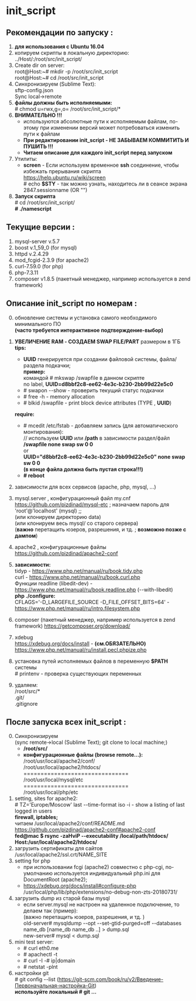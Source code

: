 # init_script


## Рекомендации по запуску :
1. **для использования с Ubuntu 16.04**
2. копируем скрипты в локальную директорию:  
../Host/:/root/src/init_script/
3. Create dir on server:  
root@Host:\~# mkdir -p /root/src/init_script  
root@Host:\~# cd /root/src/init_script
4. Синхронизируем (Sublime Text):  
sftp-config.json  
Sync local->remote
5. **файлы должны быть исполняемыми:**  
\# chmod u=rwx,g=,o= /root/src/init_script/*
6. **ВНИМАТЕЛЬНО !!!**  
	* используются абсолютные пути к исполняемым файлам, по-этому при изменении версий может потребоваться изменить пути к файлам  
	* **При редактировании init_script - НЕ ЗАБЫВАЕМ КОММИТИТЬ И ПУШИТЬ !!!**  
	* **Читаем описание для каждого init_script перед запуском**
7. Утилиты:  
	* **screen** - Если используем временное **ssh** соединение, чтобы избежать прерывания скрипта  
https://help.ubuntu.ru/wiki/screen  
\# echo **$STY**   - так можно узнать, находитесь ли в сеансе экрана  
2847.sessionname   (OR "") 
8. **Запуск скрипта**  
\# cd /root/src/init_script/  
**\# ./namescript** 


## Текущие версии :
1. mysql-server v.5.7
2. boost v.1_59_0 (for mysql)
3. httpd v.2.4.29
4. mod_fcgid-2.3.9 (for apache2)
5. curl-7.59.0 (for php)
6. php-7.3.11
7. composer v1.8.5 (пакетный менеджер, например используется в zend framework)


## Описание init_script по номерам :
0. обновление системы и установка самого необходимого минимального ПО  
**(часто требуется интерактивное подтверждение-выбор)**  
1. **УВЕЛИЧЕНИЕ RAM - СОЗДАЕМ SWAP FILE/PART** размером в 1ГБ  
	**tips:**  
	* **UUID** генерируется при создании файловой системы, файла/раздела подкачки;    
	**пример:**  
	командой \# mkswap /swapfile в данном скрипте  
	no label, **UUID=d8bbf2c8-ee62-4e3c-b230-2bb99d22e5c0**  	
	* \# swapon --show   - проверить текущий статус подкачки  
	* \# free -h   - memory allocation  
	* \# blkid /swapfile   - print block device attributes (TYPE , **UUID**)  

	**require:**	
	* \# mcedit /etc/fstab   - добавляем запись (для автоматического монтирования):  
	// используем **UUID** или **/path** в зависимости раздел/файл  
	**/swapfile none swap sw 0 0**  
	or  
	**UUID="d8bbf2c8-ee62-4e3c-b230-2bb99d22e5c0" none swap sw 0 0**  
	**(в конце файла должна быть пустая строка!!!)**  
	* **\# reboot**  
2. зависимости для всех сервисов (apache, php, mysql, ...)
3. mysql.server , конфигурационный файл my.cnf https://github.com/pizdinad/mysql-etc ; назначаем пароль для 'root'@'localhost' (mysql) ;;  
(или клонируем директорию data)  
(или клонируем весь mysql/ со старого сервера)  
(**важно** перетащить юзеров, разрешения, и тд. ; **возможно позже с дампом**) 
4. apache2 , конфигурационные файлы https://github.com/pizdinad/apache2-conf  
5. **зависимости:**  
tidyp - https://www.php.net/manual/ru/book.tidy.php  
curl - https://www.php.net/manual/ru/book.curl.php  
Функции readline (libedit-dev) - https://www.php.net/manual/ru/book.readline.php  (--with-libedit)  
**php ./configure:**  
CFLAGS='-D_LARGEFILE_SOURCE -D_FILE_OFFSET_BITS=64'   - https://www.php.net/manual/ru/intro.filesystem.php
6. composer (пакетный менеджер, например используется в zend framework) https://getcomposer.org/download/  
7. xdebug  
https://xdebug.org/docs/install - **(см.ОБЯЗАТЕЛЬНО)**  
https://www.php.net/manual/ru/install.pecl.phpize.php 
8. установка путей исполняемых файлов в переменную **$PATH** системы  
\# printenv   - проверка существующих переменных
9. удаляем:  
/root/src/*  
.git/  
.gitignore


## После запуска всех init_script :
0. Синхронизируем  
(sync remote->local (Sublime Text); git clone to local machine;)  
	* **/root/src/**  
	* **конфигурационные файлы (browse remote...):**  
	/root/usr/local/apache2/conf/  
	/root/usr/local/apache2/htdocs/  
	===============================    
	/root/usr/local/mysql/etc  
	===============================  
	/root/usr/local/php/etc
1. setting, sites for apache2:  
\# TZ='Europe/Moscow' last --time-format iso -i  - show a listing of last logged in users  
**firewall, iptables;**  
читаем /usr/local/apache2/conf/README.md https://github.com/pizdinad/apache2-conf#apache2-conf  
**fed@mac $ rsync -zaHviP --executability /local/path/htdocs/ Host:/usr/local/apache2/htdocs/** 
2. загрузить сертификаты для сайтов /usr/local/apache2/ssl.crt/NAME_SITE
3. setting for php  
	* при использовании fcgi (apache2) совместно с php-cgi, по-умолчанию используется индивидуальный php.ini для DocumentRoot (apache2);  
	* https://xdebug.org/docs/install#configure-php  
/usr/local/php/lib/php/extensions/no-debug-non-zts-20180731/
4. загрузить dump из старой базы mysql
	- если server.mysql не настроен на удаленное подключение, то делаем так (пример):  
(важно перетащить юзеров, разрешения, и тд.	)  
old-server# mysqldump --opt --set-gtid-purged=off --databases name_db [name_db name_db ..] > dump.sql  
new-server# mysql < dump.sql
5. mini test server:  
	* \# curl eth0.me
	* \# apachectl -t
	* \# curl -I -# ip|domain
	* \# netstat -plnt
6. настройки git  
\# git config --list  (https://git-scm.com/book/ru/v2/Введение-Первоначальная-настройка-Git)  
**используйте локальный # git ...**
